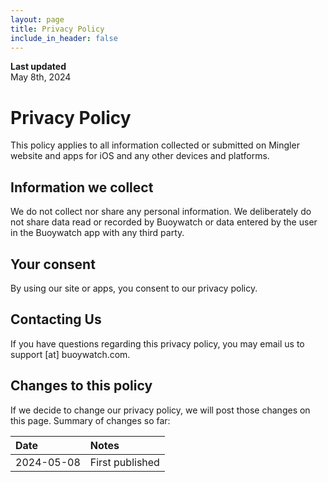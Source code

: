 ```yaml
---
layout: page
title: Privacy Policy
include_in_header: false
---
```


**Last updated**  
May 8th, 2024

# Privacy Policy

This policy applies to all information collected or submitted on Mingler website and apps for iOS and any other devices and platforms.

## Information we collect

We do not collect nor share any personal information. We deliberately do not share data read or recorded by Buoywatch or data entered by the user in the Buoywatch app with any third party.

## Your consent

By using our site or apps, you consent to our privacy policy.

## Contacting Us

If you have questions regarding this privacy policy, you may email us to support [at] buoywatch.com.

## Changes to this policy

If we decide to change our privacy policy, we will post those changes on this page. Summary of changes so far:

| Date | Notes |
| :--- | :--- |
| 2024-05-08 | First published |
